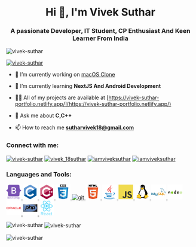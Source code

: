 <h1 align="center">Hi 👋, I'm Vivek Suthar</h1>
<h3 align="center">A passionate Developer, IT Student, CP Enthusiast And Keen Learner From India</h3>

<p align="left"> <img src="https://komarev.com/ghpvc/?username=vivek-suthar&label=Profile%20views&color=6bdaff&style=plastic" alt="vivek-suthar" /> </p>

<p align="left"> <a href="https://github.com/ryo-ma/github-profile-trophy"><img src="https://github-profile-trophy.vercel.app/?username=vivek-suthar" alt="vivek-suthar" /></a> </p>

- 🔭 I’m currently working on [macOS Clone](https://vivek-suthar.github.io/macOS-clone/)

- 🌱 I’m currently learning **NextJS And Android Development**

- 👨‍💻 All of my projects are available at [https://vivek-suthar-portfolio.netlify.app/](https://vivek-suthar-portfolio.netlify.app/)

- 💬 Ask me about **C,C++**

- 📫 How to reach me **sutharvivek18@gmail.com**

<h3 align="left">Connect with me:</h3>
<p align="left">
<a href="https://linkedin.com/in/vivek-suthar" target="blank"><img align="center" src="https://raw.githubusercontent.com/rahuldkjain/github-profile-readme-generator/master/src/images/icons/Social/linked-in-alt.svg" alt="vivek-suthar" height="30" width="40" /></a>
<a href="https://www.codechef.com/users/vivek_18suthar" target="blank"><img align="center" src="https://cdn.jsdelivr.net/npm/simple-icons@3.1.0/icons/codechef.svg" alt="vivek_18suthar" height="30" width="40" /></a>
<a href="https://www.leetcode.com/iamviveksuthar" target="blank"><img align="center" src="https://raw.githubusercontent.com/rahuldkjain/github-profile-readme-generator/master/src/images/icons/Social/leet-code.svg" alt="iamviveksuthar" height="30" width="40" /></a>
<a href="https://auth.geeksforgeeks.org/user/iamviveksuthar" target="blank"><img align="center" src="https://raw.githubusercontent.com/rahuldkjain/github-profile-readme-generator/master/src/images/icons/Social/geeks-for-geeks.svg" alt="iamviveksuthar" height="30" width="40" /></a>
</p>

<h3 align="left">Languages and Tools:</h3>
<p align="left"> <a href="https://getbootstrap.com" target="_blank" rel="noreferrer"> <img src="https://raw.githubusercontent.com/devicons/devicon/master/icons/bootstrap/bootstrap-plain-wordmark.svg" alt="bootstrap" width="40" height="40"/> </a> <a href="https://www.cprogramming.com/" target="_blank" rel="noreferrer"> <img src="https://raw.githubusercontent.com/devicons/devicon/master/icons/c/c-original.svg" alt="c" width="40" height="40"/> </a> <a href="https://www.w3schools.com/cpp/" target="_blank" rel="noreferrer"> <img src="https://raw.githubusercontent.com/devicons/devicon/master/icons/cplusplus/cplusplus-original.svg" alt="cplusplus" width="40" height="40"/> </a> <a href="https://www.w3schools.com/css/" target="_blank" rel="noreferrer"> <img src="https://raw.githubusercontent.com/devicons/devicon/master/icons/css3/css3-original-wordmark.svg" alt="css3" width="40" height="40"/> </a> <a href="https://git-scm.com/" target="_blank" rel="noreferrer"> <img src="https://www.vectorlogo.zone/logos/git-scm/git-scm-icon.svg" alt="git" width="40" height="40"/> </a> <a href="https://www.w3.org/html/" target="_blank" rel="noreferrer"> <img src="https://raw.githubusercontent.com/devicons/devicon/master/icons/html5/html5-original-wordmark.svg" alt="html5" width="40" height="40"/> </a> <a href="https://www.java.com" target="_blank" rel="noreferrer"> <img src="https://raw.githubusercontent.com/devicons/devicon/master/icons/java/java-original.svg" alt="java" width="40" height="40"/> </a> <a href="https://developer.mozilla.org/en-US/docs/Web/JavaScript" target="_blank" rel="noreferrer"> <img src="https://raw.githubusercontent.com/devicons/devicon/master/icons/javascript/javascript-original.svg" alt="javascript" width="40" height="40"/> </a> <a href="https://www.linux.org/" target="_blank" rel="noreferrer"> <img src="https://raw.githubusercontent.com/devicons/devicon/master/icons/linux/linux-original.svg" alt="linux" width="40" height="40"/> </a> <a href="https://www.mysql.com/" target="_blank" rel="noreferrer"> <img src="https://raw.githubusercontent.com/devicons/devicon/master/icons/mysql/mysql-original-wordmark.svg" alt="mysql" width="40" height="40"/> </a> <a href="https://nodejs.org" target="_blank" rel="noreferrer"> <img src="https://raw.githubusercontent.com/devicons/devicon/master/icons/nodejs/nodejs-original-wordmark.svg" alt="nodejs" width="40" height="40"/> </a> <a href="https://www.oracle.com/" target="_blank" rel="noreferrer"> <img src="https://raw.githubusercontent.com/devicons/devicon/master/icons/oracle/oracle-original.svg" alt="oracle" width="40" height="40"/> </a> <a href="https://www.php.net" target="_blank" rel="noreferrer"> <img src="https://raw.githubusercontent.com/devicons/devicon/master/icons/php/php-original.svg" alt="php" width="40" height="40"/> </a> <a href="https://reactjs.org/" target="_blank" rel="noreferrer"> <img src="https://raw.githubusercontent.com/devicons/devicon/master/icons/react/react-original-wordmark.svg" alt="react" width="40" height="40"/> </a> </p>

<p><img align="left" src="https://github-readme-stats.vercel.app/api/top-langs?username=vivek-suthar&show_icons=true&theme=dark&locale=en&layout=compact" alt="vivek-suthar" /></p>

<p>&nbsp;<img align="center" src="https://github-readme-stats.vercel.app/api?username=vivek-suthar&show_icons=true&theme=dark&cache_seconds=1200&locale=en" alt="vivek-suthar" /></p>

<p><img align="center" src="https://github-readme-streak-stats.herokuapp.com/?user=vivek-suthar&theme=dark" alt="vivek-suthar" /></p>
